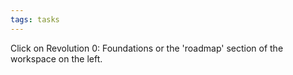 ```yaml
---
tags: tasks
---
```

Click on Revolution 0: Foundations or the 'roadmap' section of the workspace on the left.